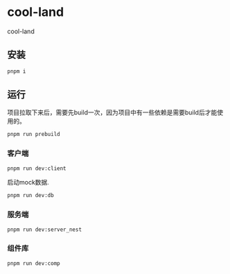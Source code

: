 # cool-land

cool-land

## 安装

```bash
pnpm i
```

## 运行

项目拉取下来后，需要先build一次，因为项目中有一些依赖是需要build后才能使用的。

```bash
pnpm run prebuild
```

### 客户端

```bash
pnpm run dev:client
```
启动mock数据.
```bash
pnpm run dev:db
```
### 服务端

```bash
pnpm run dev:server_nest
```

### 组件库

```bash
pnpm run dev:comp
```

